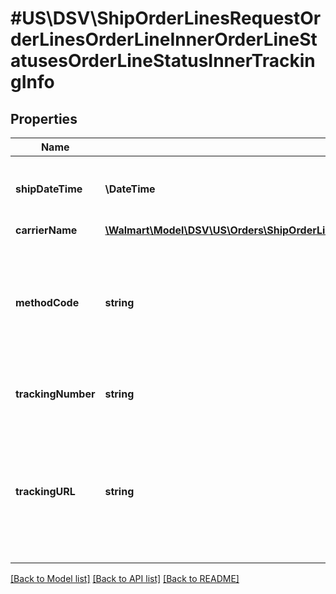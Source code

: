 # #US\DSV\ShipOrderLinesRequestOrderLinesOrderLineInnerOrderLineStatusesOrderLineStatusInnerTrackingInfo

## Properties

Name | Type | Description | Notes
------------ | ------------- | ------------- | -------------
**shipDateTime** | **\DateTime** | The date the package was shipped |
**carrierName** | [**\Walmart\Model\DSV\US\Orders\ShipOrderLinesRequestOrderLinesOrderLineInnerOrderLineStatusesOrderLineStatusInnerTrackingInfoCarrierName**](ShipOrderLinesRequestOrderLinesOrderLineInnerOrderLineStatusesOrderLineStatusInnerTrackingInfoCarrierName.md) |  |
**methodCode** | **string** | The shipping method. Can be one of the following: Standard, Express, Oneday, or Freight |
**trackingNumber** | **string** | The shipment tracking number |
**trackingURL** | **string** | The URL for tracking the shipment. This parameter is mandatory if the otherCarrier parameter is used | [optional]


[[Back to Model list]](../) [[Back to API list]](../../Api/US/DSV) [[Back to README]](../../README.md)
